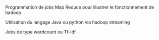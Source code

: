 Programmation de jobs Map Reduce pour illustrer le fonctionnement de hadoop

Utilisation du langage Java ou python via hadoop streaming

Jobs de type wordcount ou Tf-Idf
